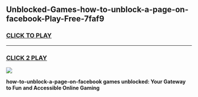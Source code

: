 
## Unblocked-Games-how-to-unblock-a-page-on-facebook-Play-Free-7faf9
<h3>
<a href="https://premium76.site?title=how-to-unblock-a-page-on-facebook&ref=18A1">CLICK TO PLAY</a></h3>
<hr>

<h3>
<a href="https://premium76.site?title=how-to-unblock-a-page-on-facebook&ref=18A1">CLICK 2 PLAY</a>
  
</h3>

<a href="https://premium76.site?title=how-to-unblock-a-page-on-facebook&ref=18A1"><img src="https://clearcache.store/games.png"></a>


**how-to-unblock-a-page-on-facebook games unblocked: Your Gateway to Fun and Accessible Online Gaming**
